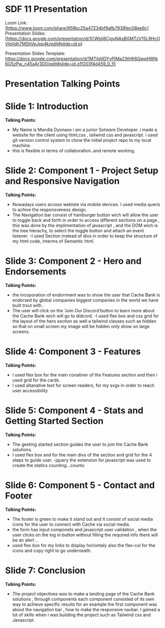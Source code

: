 # SDF 11 Presentation
Loom Link: [https://www.loom.com/share/958bc25a47234bf9afb7938fec08ee6c]
Presentation Slides: [https://docs.google.com/presentation/d/1CWbli6CjgvNAsBGMTzV15L9HcOVleVdh7MShVeJpp4k/edit#slide=id.p]

Presentation Slides Template: https://docs.google.com/presentation/d/1MTiIdjlDYyPIMa23tHK6QwpHWtk6G5zPw_n45aAr3D0/edit#slide=id.g1f203f4d459_0_15


# Presentation Talking Points

# Slide 1: Introduction
**Talking Points:**
- My Name is Mandla Dyonase i am a junior Sotware Developer.
i made a website for the client using html,css , tailwind css and javascript.
i used git version control system to clone the initial project repo to my local machine.
- this is flexible in terms of collaboration..and remote working.


# Slide 2: Component 1 - Project Setup and Responsive Navigation
**Talking Points:**
- Nowadays users access webiste via mobile devices. I used media queris to  achive the responsveness design.
- The Navigation bar consist of hamburger button wich will allow the user to toggle back and forth in order to access different sections on a page , this was done by the implimentation of javascript , and the DOM wich is the tree hierachy, to select the toggle button and attach an event listener.
-I used Section instead of divs in order to keep the structure of my html code, interms of Semantic html.
# Slide 3: Component 2 - Hero and Endorsements
**Talking Points:**
- the incoporation of endorrment was to show the user that  Cache Bank is endorsed by global companies biggest companies in the world we have built trsut with .
- The user will click on the 'Join Our Discord'button to learn more about the Cache Bank wich will go to didcord.
-I used flex box and css  grid for the layout of the hero section as well a tailwind classes such as hidden so that on small
screen my image will be hidden only show on large screens.

# Slide 4: Component 3 - Features
**Talking Points:**
- I used flex box for the main conatiner of the Features section and then i used grid for the cards.
- I used altanative text for screen readers, for my svgs in order to reach user accessibility

# Slide 5: Component 4 - Stats and Getting Started Section
**Talking Points:**
- The geeting started section guides the user to join the Cache Bank solutions.
- I used flex box and for the main divs of the section and grid for the 4 steps to guide user.
-jquery the extension for javascript was used to create the statics counting...counto

# Slide 6: Component 5 - Contact and Footer
**Talking Points:**
- The footer is green to make it stand out and it consist of social media icons for the user to connect with Cache via social media.
- the form has input componets and javascript user validation , when the user clicks on the log in button without filling the required info
there will be an alert ..
- used flex box for my links to display horiontaly 
also the flex-col for the icons and copy right to go underneath.

# Slide 7: Conclusion
**Talking Points:**
- The project objectives was to make a landing page  of the Cache Bank solutions , through components each component consisted of its own way to achieve specific results  for an example the first component was about the navigation bar , how to make the responsive navbar.
I gained a lot of skills when i was building the project   such as Tailwind css and Javascript.


